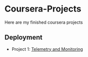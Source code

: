 # Coursera-Projects
Here are my finished coursera projects
## Deployment
* Project 1: [Telemetry and Monitoring](https://github.com/vanusquarm/project/starter_files)
